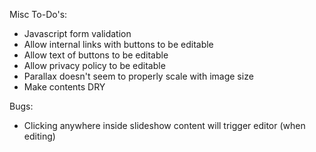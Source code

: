 Misc To-Do's:
- Javascript form validation
- Allow internal links with buttons to be editable
- Allow text of buttons to be editable
- Allow privacy policy to be editable
- Parallax doesn't seem to properly scale with image size
- Make contents DRY

Bugs:
- Clicking anywhere inside slideshow content will trigger editor (when editing)
